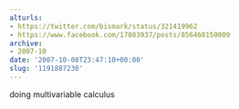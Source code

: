 ```yaml
---
alturls:
- https://twitter.com/bismark/status/321419962
- https://www.facebook.com/17803937/posts/856460150009
archive:
- 2007-10
date: '2007-10-08T23:47:10+00:00'
slug: '1191887230'
---
```


doing multivariable calculus

